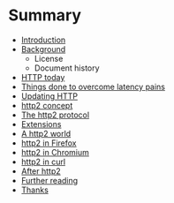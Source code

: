 # Summary

* [Introduction](README.md)
* [Background](background.md)
   * License
   * Document history
* [HTTP today](today.md)
* [Things done to overcome latency pains](latency.md)
* [Updating HTTP](updating.md)
* [http2 concept](concept.md)
* [The http2 protocol](protocol.md)
* [Extensions](extensions.md)
* [A http2 world](world.md)
* [http2 in Firefox](firefox.md)
* [http2 in Chromium](chromium.md)
* [http2 in curl](curl.md)
* [After http2](after.md)
* [Further reading](reading.md)
* [Thanks](thanks.md)

